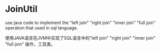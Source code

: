 # JoinUtil
use java code to implement the "left join" "right join" "inner join" "full  join" operation that  used  in  sql language.

使用JAVA语言在JVM中实现了SQL语言中的"left join" "right join" "inner join" "full  join" 操作，工具类。
